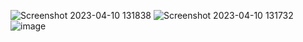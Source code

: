 
![Screenshot 2023-04-10 131838](https://user-images.githubusercontent.com/108053955/230839511-994aa9dc-d272-40f1-ac55-e8ea832e516d.png)
![Screenshot 2023-04-10 131732](https://user-images.githubusercontent.com/108053955/230839520-326a0e54-ac48-459d-acea-dea7c3a47d9f.png)
![image](https://user-images.githubusercontent.com/108053955/230839656-015ed803-3b14-4d55-b2ca-2ddacc44e220.png)
